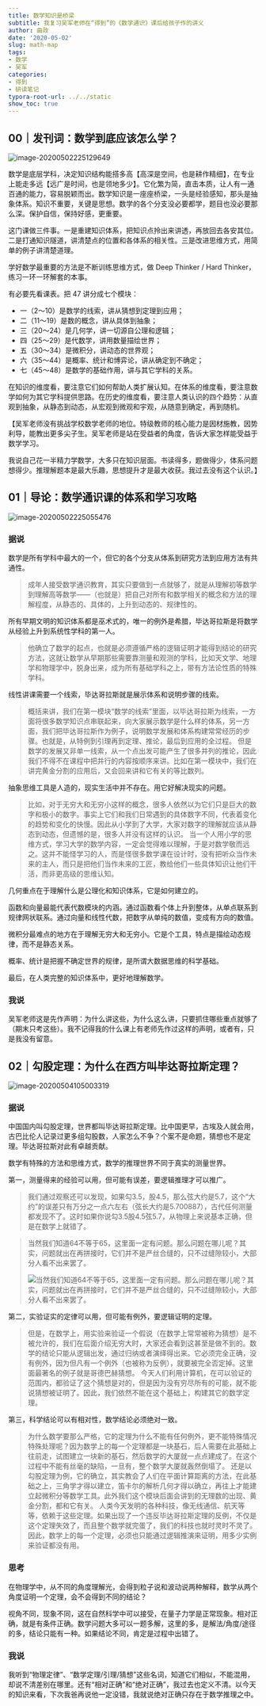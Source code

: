 ```yaml
---
title: 数学知识是桥梁
subtitle: 我复习吴军老师在“得到”的《数学通识》课后给孩子作的讲义
author: 曲政
date: '2020-05-02'
slug: math-map
tags:
- 数学
- 吴军
categories:
- 得到
- 研读笔记
typora-root-url: ../../static
show_toc: true
---
```


## 00｜发刊词：数学到底应该怎么学？

![image-20200502225129649](/images/2020-05-02-%E6%95%B0%E5%AD%A6%E5%9C%B0%E5%9B%BE//image-20200502225129649.png)

数学是底层学科，决定知识结构能搭多高【高深是空间，也是耕作精细】，在专业上能走多远【远广是时间，也是领地多少】。它化繁为简，直击本质，让人有一通百通的能力，容易脱颖而出。数学知识是一座座桥梁，一头是经验感知，那头是抽象体系。知识不重要，关键是思想。数学的各个分支没必要都学，题目也没必要那么深。保护自信，保持好感，更重要。

这门课做三件事。一是重建知识体系，把知识点拎出来讲透，再放回去各安其位。二是打通知识隧道，讲清楚点的位置和各体系的相关性。三是改进思维方式，用简单的例子讲清楚道理。

学好数学最重要的方法是不断训练思维方式，做 Deep Thinker / Hard Thinker，练习一环一环解套的本事。

有必要先看课表。把 47 讲分成七个模块：

- 一（2～10）是数学的线索，讲从猜想到定理到应用；
- 二（11～19）是数的概念，讲从具体到抽象；
- 三（20～24）是几何学，讲一切源自公理和逻辑；
- 四（25～29）是代数学，讲用数量描绘世界；
- 五（30～34）是微积分，讲动态的世界观；
- 六（35～44）是概率、统计和博弈论，讲从确定到不确定；
- 七（45～48）是数学的基础作用，讲与其它学科的关系。

在知识的维度看，要注意它们如何帮助人类扩展认知。在体系的维度看，要注意数学如何为其它学科提供思路。在历史的维度看，要注意人类认识的四个趋势：从直观到抽象，从静态到动态，从宏观到微观和宇观，从随意到确定，再到随机。

【吴军老师没有挑战学校数学老师的地位。特级教师的核心能力是因材施教，因势利导，能教出更多尖子生。吴军老师是站在受益者的角度，告诉大家怎样能受益于数学学习。

我说自己花一半精力学数学，大多只在知识层面。书读得多，题做得少，体系问题想得少。推理解题本是最大乐趣，思想提升才是最大收获。我过去没有这个认识。】

## 01｜导论：数学通识课的体系和学习攻略

![image-20200502225055476](/images/2020-05-02-%E6%95%B0%E5%AD%A6%E5%9C%B0%E5%9B%BE//image-20200502225055476.png)

### 据说

数学是所有学科中最大的一个，但它的各个分支从体系到研究方法到应用方法有共通性。

>   成年人接受数学通识教育，其实只要做到一点就够了，就是从理解初等数学到理解高等数学——（也就是）把自己对所有和数学相关的概念和方法的理解程度，从静态的、具体的，上升到动态的、规律性的。

所有早期文明的知识体系都是巫术式的，唯一的例外是希腊，毕达哥拉斯是将数学从经验上升到系统性学科的第一人。

>   他确立了数学的起点，也就是必须遵循严格的逻辑证明才能得到结论的研究方法，这就让数学从早期那些需要靠测量和观测的学科，比如天文学、地理学和物理学中，脱身出来，成为所有基础学科之上，带有方法论性质的特殊学科。

线性讲课需要一个线索，毕达哥拉斯就是展示体系和说明步骤的线索。

>   概括来讲，我们在第一模块“数学的线索”里面，以毕达哥拉斯为线索，一方面将很多数学知识点串联起来，向大家展示数学是什么样的体系，另一方面，我们把毕达哥拉斯作为例子，说明数学发展和体系构建常常经历的步骤。也就是，从特例到引理再到定理、推论，最后到应用的全过程。
>   但是数学的发展又非单一线索，从一个点出发可能产生了很多并列的推论，因此我们不得不在课程中把并行的内容按顺序来讲。比如在第一模块中，我们在讲完黄金分割的应用后，又会回来讲和它有关的等比数列。

抽象思维工具是人造的，现实生活中并不存在。用它好解决现实的问题。

>   比如，对于无穷大和无穷小这样的概念，很多人依然以为它们只是巨大的数字和极小的数字。事实上它们和我们日常遇到的具体数字不同，代表着变化的趋势和变化的快慢。因此从小学到了大学，大家对数字的理解就应该从静态到动态，但遗憾的是，很多人并没有这样的认识。
>   当一个人用小学的思维方式，学习大学的数学内容，一定会觉得难以理解，于是对数学敬而远之。这并不能怪学习的人，而是怪很多数学课在设计时，没有把听众当作未来的主人，而只是把他们当作未来的工匠，教给他们一些具体知识让他们干活，而非更高级的思维认知。

几何重点在于理解什么是公理化和知识体系，它是如何建立的。

函数和向量最能代表代数模块的内涵。通过函数看个体上升到整体，从单点联系到规律网状联系。通过向量和线性代数，把数字从单纯的数值，变成有方向的数值。

微积分最难点的地方在于理解无穷大和无穷小。它是个工具，特点是描绘动态规律，而不是静态关系。

概率、统计是把握不确定世界的规律，是所谓大数据思维的科学基础。

最后，在人类完整的知识体系中，更好地理解数学。

### 我说

吴军老师这是先作声明：为什么讲这些，为什么这么讲，只要抓住哪些重点就够了（期末只考这些）。我不记得我的什么课上有老师先作过这样的声明，或者有，只是我没有留意。

## 02｜勾股定理：为什么在西方叫毕达哥拉斯定理？

![image-20200504105003319](/images/2020-05-02-%E6%95%B0%E5%AD%A6%E5%9C%B0%E5%9B%BE//image-20200504105003319.png)

### 据说

中国国内叫勾股定理，世界都叫毕达哥拉斯定理。比中国更早，古埃及人就会用，古巴比伦人记录过更多组勾股数，人家怎么不争？个案不是命题，猜想也不是定理。毕达哥拉斯对此有卓越贡献。

数学有特殊的方法和思维方式，数学的推理世界不同于真实的测量世界。

第一，测量得来的经验可以用，但可能有误差，要逻辑推理才可以推广。

>   我们通过观察还可以发现，如果勾3.5，股4.5，那么弦大约是5.7，这个“大约”的误差只有万分之一点六左右（弦长大约是5.700887），古代任何测量都发现不了。这时如果你说勾3.5股4.5弦5.7，从物理上来说基本正确，但是在数学上就错了。

>   当然我们知道64不等于65，这里面一定有问题。那么问题在哪儿呢？其实，问题就出在再拼接时，它们并不是严丝合缝的，只不过缝隙较小，大部分人看不出来罢了。
>
>   ![当然我们知道64不等于65，这里面一定有问题。那么问题在哪儿呢？其实，问题就出在再拼接时，它们并不是严丝合缝的，只不过缝隙较小，大部分人看不出来罢了。](/images/2020-05-02-%E6%95%B0%E5%AD%A6%E5%9C%B0%E5%9B%BE//image-20200504112158100.png)

第二，实验证实的定律可以用，但可能有例外，要逻辑证明的定理。

>   但是，在数学上，用实验来验证一个假说（在数学上常常被称为猜想）是不被允许的，我们在后面介绍无穷大时，大家还会看到这甚至是做不到的。数学的结论只能从逻辑出发，通过归纳或者演绎得出来。它必须完全正确，没有例外，因为但凡有一个例外（也被称为反例），就要被完全否定掉。这里面最著名的例子就是哥德巴赫猜想。
>   今天人们利用计算机，在可以验证的范围内，都验证了这个猜想是对的，但是因为没有穷尽所有的可能，就不能说猜想被证明了。因此，我们依然不能在这个基础上，构建其它的数学定理。

第三，科学结论可以有相对性，数学结论必须绝对一致。

>   为什么数学要那么严格，它的定理为什么不能有任何例外，更不能特殊情况特殊处理呢？因为数学上的每一个定理都是一块基石，后人需要在此基础上往前走，试图建立一块新的基石，然后数学的大厦就一点点建成了。在这个过程中不能有丝毫的缺陷，一旦有，整个数学大厦就轰然倒塌了。
>   还是以勾股定理为例，它的确立，其实教会了人们在平面计算距离的方法，在此基础之上，三角学才得以建立，笛卡尔的解析几何才得以确立，再往上才能建立起微积分等数学工具。此外我们这个模块后面会讲到的无理数的出现、黄金分割，都和它有关。
>   人类今天发明的各种科技，像无线通信、航天等等，依赖于这些定理。如果出现了一个违反毕达哥拉斯定理的反例，不仅是这个定理失效了，而且整个数学就完蛋了，我们的科技也就时灵时不灵了。因此，数学上的每一个定理，必须也只能通过逻辑推演来证明，用多少实例来验证都没有用。

### 思考

在物理学中，从不同的角度理解光，会得到粒子说和波动说两种解释，数学从两个角度证明一个定理，会不会得到不同的结论？

视角不同，现象不同，这在自然科学中可以接受，在量子力学是正常现象。相对正确，就是有条件正确。数学问题大多可以一题多解，这里的多，是解法/角度/途径的多，结论只能有一种。如果结论不同，肯定是过程中出错了。

### 我说

我听到“物理定律”、“数学定理/引理/猜想”这些名词，知道它们相似，不能混用，却说不清差别在哪里。还有“相对正确”和“绝对正确”，我过去也定义不清。以今天的知识来看，下次我爸再说他一定没错，我就说绝对正确只存在于数学推理之中。


